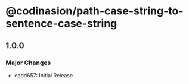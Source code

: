 # @codinasion/path-case-string-to-sentence-case-string

## 1.0.0

### Major Changes

- eadd657: Initial Release
